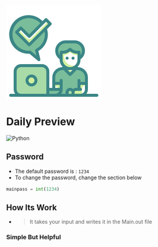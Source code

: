 ![Programm image](https://github.com/HDK20/Daily-Review/blob/main/Image/doings.png?raw=true)

# Daily Preview
![Python](https://img.shields.io/badge/python-3670A0?style=for-the-badge&logo=python&logoColor=ffdd54)

## Password
- The default password is : `1234`
- To change the password, change the section below

```python
mainpass = int(1234)
```

## How Its Work
- > It takes your input and writes it in the Main.out file

### Simple But Helpful

